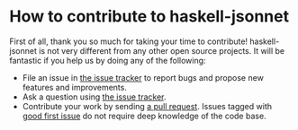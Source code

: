 # How to contribute to haskell-jsonnet

First of all, thank you so much for taking your time to contribute! haskell-jsonnet is not very different from any other open source projects. It will
be fantastic if you help us by doing any of the following:

- File an issue in [the issue tracker](https://github.com/moleike/haskell-jsonnet/issues)
  to report bugs and propose new features and improvements.
- Ask a question using [the issue tracker](https://github.com/moleike/haskell-jsonnets/issues).
- Contribute your work by sending [a pull request](https://github.com/moleike/haskell-jsonnet/pulls). Issues tagged with [good first issue](https://github.com/moleike/haskell-jsonnet/issues?q=is%3Aopen+is%3Aissue+label%3A%22good+first+issue%22) do not require deep knowledge of the code base.
